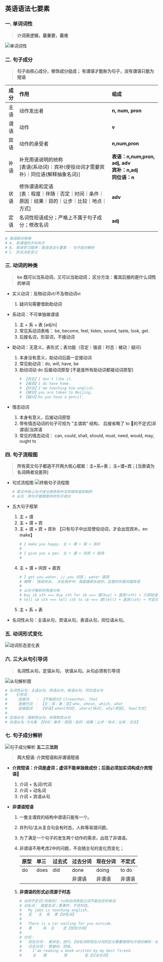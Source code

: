 ## 英语语法七要素

### **一. 单词词性**
> **介词表逻辑，最重要，最难**

![单词词性](./Element1.png)

### **二. 句子成分**
> **句子由核心成分，修饰成分组成； 有谓语才能称为句子，没有谓语只能为短语**
 
 |**成分**|**作用**|**组成**|
 |:--:|:--|:--|
 |主语|动作发出者|**n, num, pron**| 
 |谓语|动作|**v**|
 |宾语|动作的承受者|**n,num,pron**|
 |补语|补充用语说明的统称<br/>[表语(系动词)｜宾补(使役动词才需要宾补)｜同位语(解释抽象名词)]|**表语：n,num,pron, adj, adv<br/>宾补：n,adj<br/>同位语：n**|
 |状语|修饰谓语和定语<br/>[表：程度｜伴随｜否定｜时间｜条件｜原因｜结果｜目的｜让步｜比较｜地点｜方式]|**adv**|
 |定语|名词性短语成分；严格上不属于句子成分；修改名词|**adj**|
 ||||

```sh
# 英语绝对铁律
# A. 有谓语的才叫句子
# B. 英语学习顺序：英语语法七要素 - 句子成分解析
# C. 形式决定含义
```

 ### **三. 动词的种类**
 > **be 既可以当系动词，又可以当助动词； 区分方法：看其后接的是什么词性的单词**

- 实义动词：及物动词vt/不及物动词vi
    1. 疑问句需要借助助动词

- 系动词：不可单独做谓语
    1. 主 + 系 + 表 [adj/n]
    2. 常见系动词表格： be, become, feel, listen, sound, taste, look, get.
    3. 后接名词，形容词，不接动词

- 助动词：无意义，表形式；表功能（否定｜强调｜时态｜被动｜疑问）
    1. 本身没有意义，助动词后面一定接动词
    2. 常见助动词：do, will, have, be
    3. 助动词动 do 后接动词原型 [不是是所有助动词都接动词原型]
        ```sh
        # 【否定】I don't like it. 
        # 【强调】I do have home.
        # 【时态】I'am teaching him english.
        # 【被动】you are token to Beijing.
        # 【疑问】Do you have a pencil. 
        ```
   
- 情态动词
    1. 本身有意义，后接动词原型
    2. 带有情态动词的句子可视为 ”主谓宾“ 结构， 后接省略了 to 的不定式[非谓语]当宾语 
    3. 常见的情态动词： can, could, shall, should, must, need, would, may, ought to

### **四. 句子流程图**
> **所有英文句子都逃不开两大核心框架：主+系+表； 主+谓+宾；[当表语为名词两者没差异]**

- 句式流程图
![终极句子流程图](./sentence.png)
    ```sh
    # 英文中核心句子成分顺序和中文的顺序是抑制的
    # 从句：用句子替换图中的句子成分
    ```

- 五大句子框架
    1. 主 + 谓
    2. 主 + 谓 + 宾
    3. 主 + 谓 + 宾 + 宾补  【只有句子中出现使役动词，才会出现宾补。ex: make】
        ```sh
        # I make you happy. 主 + 谓 + 宾 + 宾补
        #
        # I give you a pen. 主 + 谓 + 间宾 + 直宾
        #
        ```
    4. 主 + 谓 + 间宾 + 直宾 
        ```sh
        # I get you water. // you 间宾； water 直宾
        # 解释： 我给你水。 水在我手中，我直接把水给你。这里的你是间接宾语
        #
        # 从句子解析的角度分析
        # buy sb sth === buy sth for sb === 谓(buy) + 直宾(sth) + 介宾短语(for sb)[间宾]
        # tell sb sth === tell sth to sb === 谓(tell) + 直宾(sth) + 不定式(to sb)
        ```
    5. 主 + 系 + 表

- 名词性从句：主语从句，宾语从句，表语从句，同位语从句。

### **五. 动词形式变化**

![动词形态变化表](./v_change.png)

### **六. 三大从句引导词**
> **名词性从句，定语从句， 状语从句。从句必须有引导词**

![从句解析图](./clause.png)

```sh
# 名词性从句：主语从句，宾语从句，表语从句，同位语从句
#    引导词：
#     连接词   ： 【不做成分】if/weather, that
#     连接代词 ： 【主｜宾｜表｜定】who, whose, which, what 
#     连接副词 ： 【状语】when[时间], where[地点], why[原因], how[方式]
#
# 定语从句：限制性从句，非限制性从句
# 状语从句：9大类 【时间｜条件｜原因｜目的｜结果｜让步｜地点｜比较｜方式】
```
### **七. 句子成分解析**

![句子成分解析](./sentence_analize.png)
**五二三法则**  
> **两大短语: 介宾短语和非谓语短语**

- **介宾短语：介词是虚词；虚词不能单独做成份；后面必须加实词构成介宾短语**
    1. 介词 + 名词/代词
    2. 介词 + 动名词
    3. 介词 + 宾语从句

- **非谓语短语**
    1. 一套主谓宾的结构中谓语只能有一个。
    2. 并列句/主从复合句会有时态，人称等易错问题。
    3. 为了满足一个句子的发生两个动作的需求，出现了非谓语。 
    4. 非谓语不用考虑2中的问题，不会随主句的变化而变化；

    
        |原型|单三|过去式|过去分词|现在分词|不定式|
        |:--|:--|:--|:--|:--|:--| 
        |do|does|did|done|doing|to do|
        ||||非谓语|非谓语|非谓语|  

    5. **非谓语的形式必须源于时态**
        ```sh
        # 动词不定式[将来时]：to和动词原型之间不能加任何单词
        # 动名词： 就是名词；表事件，不含时态。
        #   My jobs is teaching english.
        #   定   主  系  表【动名词】  
        #
        #   There is a car waiting for you outside.
        #   表     系  主    定【现在分词】
        #
        # 分词：
        #   现在分词： 表状态，进行。【动名词和现在分词的区分需要使用句子成份解析：动名词可以做宾语主语/分词不行】
        #   过去分词： 表被动，完成。
        #     I‘am reading a book written by my best firend.
        #     主   谓        宾        定【过去分词】
        ```






